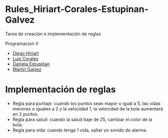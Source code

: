 # Rules_Hiriart-Corales-Estupinan-Galvez
Tarea de creación e implementación de reglas

Programacion V
- [Diego Hiriart](https://github.com/Diego-Hiriart)
- [Luis Corales](https://github.com/LuisCorales)
- [Daniela Estupiñan](https://github.com/Daniela-Estupinan)
- [Martin Galvez](https://github.com/MGA1398)

# Implementación de reglas
- Regla para puntaje: cuando los puntos sean mayor o igual a 5, las vidas menores o iguales a 2 y la velocidad 1, la velocidad de la bola aumentará en 2 puntos.
- Regla para salud: cuando la salud baje de 25, cambiar el color de la bola.
- Regla para vida: cuando tenga 1 vida, saltar un sonido de alarma.
